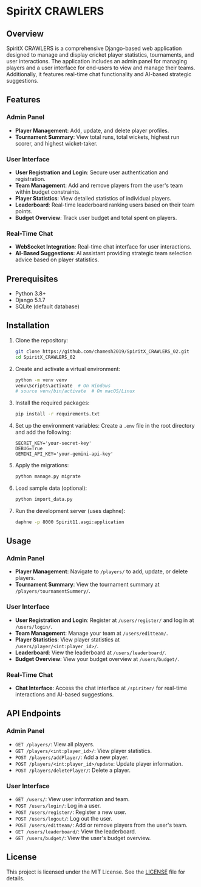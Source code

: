 # SpiritX CRAWLERS

## Overview

SpiritX CRAWLERS is a comprehensive Django-based web application designed to manage and display cricket player statistics, tournaments, and user interactions. The application includes an admin panel for managing players and a user interface for end-users to view and manage their teams. Additionally, it features real-time chat functionality and AI-based strategic suggestions.

## Features

### Admin Panel
- **Player Management**: Add, update, and delete player profiles.
- **Tournament Summary**: View total runs, total wickets, highest run scorer, and highest wicket-taker.

### User Interface
- **User Registration and Login**: Secure user authentication and registration.
- **Team Management**: Add and remove players from the user's team within budget constraints.
- **Player Statistics**: View detailed statistics of individual players.
- **Leaderboard**: Real-time leaderboard ranking users based on their team points.
- **Budget Overview**: Track user budget and total spent on players.

### Real-Time Chat
- **WebSocket Integration**: Real-time chat interface for user interactions.
- **AI-Based Suggestions**: AI assistant providing strategic team selection advice based on player statistics.

## Prerequisites

- Python 3.8+
- Django 5.1.7
- SQLite (default database)

## Installation

1. Clone the repository:
    ```sh
    git clone https://github.com/chamesh2019/SpiritX_CRAWLERS_02.git
    cd SpiritX_CRAWLERS_02
    ```

2. Create and activate a virtual environment:
    ```sh
    python -m venv venv
    venv\Scripts\activate  # On Windows
    # source venv/bin/activate  # On macOS/Linux
    ```

3. Install the required packages:
    ```sh
    pip install -r requirements.txt
    ```

4. Set up the environment variables:
    Create a `.env` file in the root directory and add the following:
    ```
    SECRET_KEY='your-secret-key'
    DEBUG=True
    GEMINI_API_KEY='your-gemini-api-key'
    ```

5. Apply the migrations:
    ```sh
    python manage.py migrate
    ```

6. Load sample data (optional):
    ```sh
    python import_data.py
    ```

7. Run the development server (uses daphne):
    ```sh
    daphne -p 8000 Spirit11.asgi:application
    ```

## Usage

### Admin Panel

- **Player Management**: Navigate to `/players/` to add, update, or delete players.
- **Tournament Summary**: View the tournament summary at `/players/tournamentSummery/`.

### User Interface

- **User Registration and Login**: Register at `/users/register/` and log in at `/users/login/`.
- **Team Management**: Manage your team at `/users/editteam/`.
- **Player Statistics**: View player statistics at `/users/player/<int:player_id>/`.
- **Leaderboard**: View the leaderboard at `/users/leaderboard/`.
- **Budget Overview**: View your budget overview at `/users/budget/`.

### Real-Time Chat

- **Chat Interface**: Access the chat interface at `/spiriter/` for real-time interactions and AI-based suggestions.

## API Endpoints

### Admin Panel

- `GET /players/`: View all players.
- `GET /players/<int:player_id>/`: View player statistics.
- `POST /players/addPlayer/`: Add a new player.
- `POST /players/<int:player_id>/update`: Update player information.
- `POST /players/deletePlayer/`: Delete a player.

### User Interface

- `GET /users/`: View user information and team.
- `POST /users/login/`: Log in a user.
- `POST /users/register/`: Register a new user.
- `POST /users/logout/`: Log out the user.
- `POST /users/editteam/`: Add or remove players from the user's team.
- `GET /users/leaderboard/`: View the leaderboard.
- `GET /users/budget/`: View the user's budget overview.

## License

This project is licensed under the MIT License. See the [LICENSE](LICENSE) file for details.